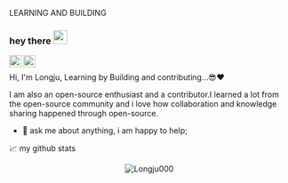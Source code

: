 LEARNING AND BUILDING


### hey there <img src="https://media.giphy.com/media/hvRJCLFzcasrR4ia7z/giphy.gif" width="25px">
<a href="https://twitter.com/headless_sloth">
  <img align="left" alt="Headless_Sloth | Twitter" width="22px" src="https://raw.githubusercontent.com/peterthehan/peterthehan/master/assets/twitter.svg" />
</a>
<a href="https://www.linkedin.com/in/thongpanglongju/">
  <img align="left" alt="Longju's LinkedIN" width="22px" src="https://raw.githubusercontent.com/peterthehan/peterthehan/master/assets/linkedin.svg" />
</a>

<br />

Hi, I'm Longju, Learning by Building and contributing...😎❤️

I am also an open-source enthusiast and a contributor.I learned a lot from the open-source community and i love how collaboration and knowledge sharing happened through open-source.

- 💬 ask me about anything, i am happy to help;


📈 my github stats

<p align="center"> <img src="https://github-readme-stats.vercel.app/api?username=Longju000&show_icons=true&theme=gotham" alt="Longju000" />




